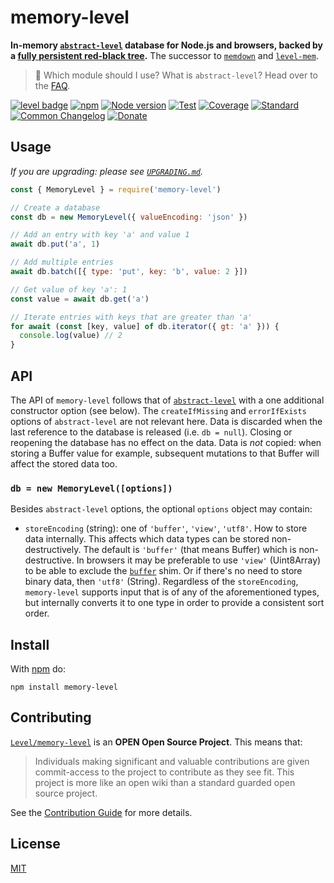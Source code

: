 # memory-level

**In-memory [`abstract-level`][abstract-level] database for Node.js and browsers, backed by a [fully persistent red-black tree](https://www.npmjs.com/package/functional-red-black-tree).** The successor to [`memdown`](https://github.com/Level/memdown) and [`level-mem`](https://github.com/Level/mem).

> :pushpin: Which module should I use? What is `abstract-level`? Head over to the [FAQ](https://github.com/Level/community#faq).

[![level badge][level-badge]](https://github.com/Level/awesome)
[![npm](https://img.shields.io/npm/v/memory-level.svg)](https://www.npmjs.com/package/memory-level)
[![Node version](https://img.shields.io/node/v/memory-level.svg)](https://www.npmjs.com/package/memory-level)
[![Test](https://img.shields.io/github/actions/workflow/status/Level/memory-level/test.yml?branch=main\&label=test)](https://github.com/Level/memory-level/actions/workflows/test.yml)
[![Coverage](https://img.shields.io/codecov/c/github/Level/memory-level?label=&logo=codecov&logoColor=fff)](https://codecov.io/gh/Level/memory-level)
[![Standard](https://img.shields.io/badge/standard-informational?logo=javascript&logoColor=fff)](https://standardjs.com)
[![Common Changelog](https://common-changelog.org/badge.svg)](https://common-changelog.org)
[![Donate](https://img.shields.io/badge/donate-orange?logo=open-collective&logoColor=fff)](https://opencollective.com/level)

## Usage

_If you are upgrading: please see [`UPGRADING.md`](./UPGRADING.md)._

```js
const { MemoryLevel } = require('memory-level')

// Create a database
const db = new MemoryLevel({ valueEncoding: 'json' })

// Add an entry with key 'a' and value 1
await db.put('a', 1)

// Add multiple entries
await db.batch([{ type: 'put', key: 'b', value: 2 }])

// Get value of key 'a': 1
const value = await db.get('a')

// Iterate entries with keys that are greater than 'a'
for await (const [key, value] of db.iterator({ gt: 'a' })) {
  console.log(value) // 2
}
```

<!-- ## Browser support

[![Sauce Test Status](https://app.saucelabs.com/browser-matrix/level-ci.svg)](https://app.saucelabs.com/u/level-ci) -->

## API

The API of `memory-level` follows that of [`abstract-level`](https://github.com/Level/abstract-level) with a one additional constructor option (see below). The `createIfMissing` and `errorIfExists` options of `abstract-level` are not relevant here. Data is discarded when the last reference to the database is released (i.e. `db = null`). Closing or reopening the database has no effect on the data. Data is _not_ copied: when storing a Buffer value for example, subsequent mutations to that Buffer will affect the stored data too.

### `db = new MemoryLevel([options])`

Besides `abstract-level` options, the optional `options` object may contain:

- `storeEncoding` (string): one of `'buffer'`, `'view'`, `'utf8'`. How to store data internally. This affects which data types can be stored non-destructively. The default is `'buffer'` (that means Buffer) which is non-destructive. In browsers it may be preferable to use `'view'` (Uint8Array) to be able to exclude the [`buffer`](https://github.com/feross/buffer) shim. Or if there's no need to store binary data, then `'utf8'` (String). Regardless of the `storeEncoding`, `memory-level` supports input that is of any of the aforementioned types, but internally converts it to one type in order to provide a consistent sort order.

## Install

With [npm](https://npmjs.org) do:

```
npm install memory-level
```

## Contributing

[`Level/memory-level`](https://github.com/Level/memory-level) is an **OPEN Open Source Project**. This means that:

> Individuals making significant and valuable contributions are given commit-access to the project to contribute as they see fit. This project is more like an open wiki than a standard guarded open source project.

See the [Contribution Guide](https://github.com/Level/community/blob/master/CONTRIBUTING.md) for more details.

<!-- ## Big Thanks

Cross-browser Testing Platform and Open Source ♥ Provided by [Sauce Labs](https://saucelabs.com).

[![Sauce Labs logo](./sauce-labs.svg)](https://saucelabs.com) -->

## License

[MIT](LICENSE)

[abstract-level]: https://github.com/Level/abstract-level

[level-badge]: https://leveljs.org/img/badge.svg
